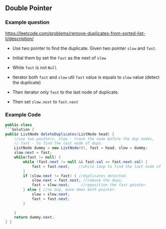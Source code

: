 ## Double Pointer
### Example question
https://leetcode.com/problems/remove-duplicates-from-sorted-list-ii/description/

* Use two pointer to find the duplicate. Given two pointer `slow` and `fast`.

* Initial them by set the `fast` as the next of `slow`

* While `fast` is not `Null`

* Iterator both `fast` and `slow` util `fast` value is equals to `slow` value (detect the duplicate)

* Then iterator only `fast` to the last node of duplicate.

* Then set `slow.next` to `fast.next`



### Example Code
```java
public class 
```Solution {
public ListNode deleteDuplicates(ListNode head) {
	//use two pointers, slow - track the node before the dup nodes, 
	// fast - to find the last node of dups.
    ListNode dummy = new ListNode(0), fast = head, slow = dummy;
    slow.next = fast;
    while(fast != null) {
    	while (fast.next != null && fast.val == fast.next.val) {
     		fast = fast.next;    //while loop to find the last node of the dups.
    	}
    	if (slow.next != fast) { //duplicates detected.
    		slow.next = fast.next; //remove the dups.
    		fast = slow.next;     //reposition the fast pointer.
    	} else { //no dup, move down both pointer.
    		slow = slow.next;
    		fast = fast.next;
    	}
    	
    }
    return dummy.next;
} }
```
